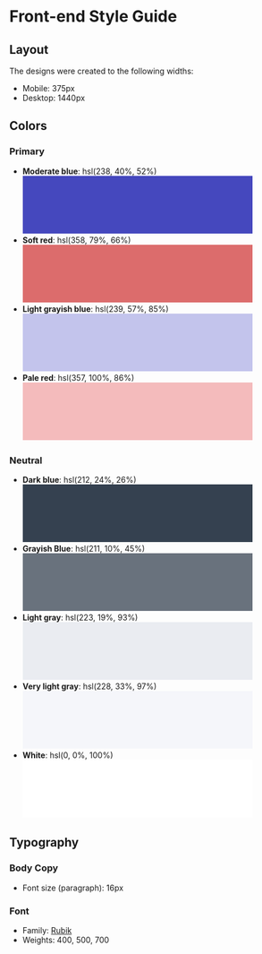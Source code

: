 # Front-end Style Guide

## Layout

The designs were created to the following widths:

- Mobile: 375px
- Desktop: 1440px

## Colors

### Primary

- **Moderate blue**: hsl(238, 40%, 52%)  <br />
  ![Moderate blue](README/Primary/Moderate%20blue.png)
- **Soft red**: hsl(358, 79%, 66%)  <br />
  ![Soft Red](README/Primary/Soft%20red.png)
- **Light grayish blue**: hsl(239, 57%, 85%)  <br />
  ![Light grayish blue](README/Primary/Light%20grayish%20blue.png)
- **Pale red**: hsl(357, 100%, 86%)  <br />
  ![Pale red](README/Primary/Pale%20red.png)

### Neutral

- **Dark blue**: hsl(212, 24%, 26%)  <br />
  ![Dark blue](README/Neutral/Dark%20blue.png)
- **Grayish Blue**: hsl(211, 10%, 45%)  <br />
  ![Grayish Blue](README/Neutral/Grayish%20Blue.png)
- **Light gray**: hsl(223, 19%, 93%)  <br />
  ![Light gray](README/Neutral/Light%20gray.png)
- **Very light gray**: hsl(228, 33%, 97%)  <br />
  ![Very light gray](README/Neutral/Very%20light%20gray.png)
- **White**: hsl(0, 0%, 100%)  <br />
  ![White](README/Neutral/White.png)

## Typography

### Body Copy

- Font size (paragraph): 16px

### Font

- Family: [Rubik](https://fonts.google.com/specimen/Rubik)
- Weights: 400, 500, 700
